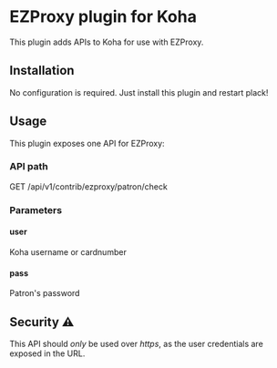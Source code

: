 # EZProxy plugin for Koha

This plugin adds APIs to Koha for use with EZProxy.

## Installation

No configuration is required.
Just install this plugin and restart plack!

## Usage

This plugin exposes one API for EZProxy:

### API path
GET /api/v1/contrib/ezproxy/patron/check

### Parameters

#### user

Koha username or cardnumber

#### pass

Patron's password

## Security ⚠️

This API should *only* be used over _https_, as the user credentials are exposed in the URL.
